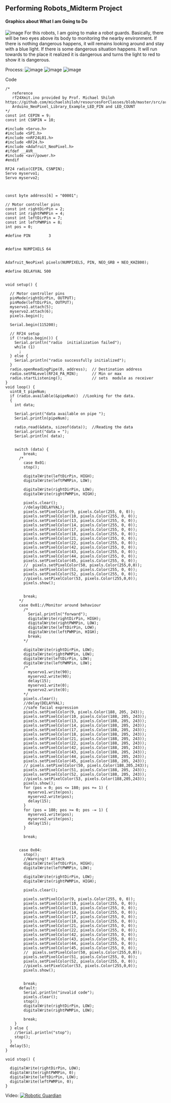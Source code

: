 ## Performing Robots_Midterm Project
#### Graphics about What I am Going to Do
![image](https://github.com/JimmyXwtx/Perforaming_Robots/blob/main/midtermProject/Performing__Robots_picture/IMG_0271.PNG)
For this robots, I am going to make a robot guards. Basically, there will be two eyes above its body to monitoring the nearby environment. If there is nothing dangerous happens, it will remains looking around and stay with a blue light. If there is some dangerous situation happens. It will run towards to the place it realized it is dangerous and turns the light to red to show it is dangerous.

Process:
![image](https://github.com/JimmyXwtx/Perforaming_Robots/blob/main/midtermProject/Performing__Robots_picture/1.png)
![image](https://github.com/JimmyXwtx/Perforaming_Robots/blob/main/midtermProject/Performing__Robots_picture/2.png)
![image](https://github.com/JimmyXwtx/Perforaming_Robots/blob/main/midtermProject/Performing__Robots_picture/3.png)

Code
```
/*
   reference
   rf24Xmit.ino provided by Prof. Michael Shiloh https://github.com/michaelshiloh/resourcesForClasses/blob/master/src/arduinoSketches/nRF24L01/rf24Xmit/rf24Xmit.ino
   Arduino_NeoPixel_Library_Example_LED_PIN and LED_COUNT
*/
const int CEPIN = 9;
const int CSNPIN = 10;

#include <Servo.h>
#include <SPI.h>
#include <nRF24L01.h>
#include <RF24.h>
#include <Adafruit_NeoPixel.h>
#ifdef __AVR__
#include <avr/power.h>
#endif

RF24 radio(CEPIN, CSNPIN);
Servo myservo1;
Servo myservo2;



const byte address[6] = "00001";

// Motor controller pins
const int rightDirPin = 2;
const int rightPWMPin = 4;
const int leftDirPin = 7;
const int leftPWMPin = 8;
int pos = 0;

#define PIN        3


#define NUMPIXELS 64


Adafruit_NeoPixel pixels(NUMPIXELS, PIN, NEO_GRB + NEO_KHZ800);

#define DELAYVAL 500


void setup() {

  // Motor controller pins
  pinMode(rightDirPin, OUTPUT);
  pinMode(leftDirPin, OUTPUT);
  myservo1.attach(5);
  myservo2.attach(6);
  pixels.begin();

  Serial.begin(115200);

  // RF24 setup
  if (!radio.begin()) {
    Serial.println("radio  initialization failed");
    while (1)
      ;
  } else {
    Serial.println("radio successfully initialized");
  }
  radio.openReadingPipe(0, address);  // Destination address
  radio.setPALevel(RF24_PA_MIN);      // Min or max
  radio.startListening();             // sets  module as receiver
}
void loop() {
  uint8_t pipeNum;
  if (radio.available(&pipeNum))  //Looking for the data.
  {
    int data;

    Serial.print("data available on pipe ");
    Serial.println(pipeNum);

    radio.read(&data, sizeof(data));  //Reading the data
    Serial.print("data = ");
    Serial.println( data);


    switch (data) {
        break;
      /*
        case 0x01:
        stop();

        digitalWrite(leftDirPin, HIGH);
        digitalWrite(leftPWMPin, LOW);

        digitalWrite(rightDirPin, LOW);
        digitalWrite(rightPWMPin, HIGH);

        pixels.clear();
        //delay(DELAYVAL);
        pixels.setPixelColor(9, pixels.Color(255, 0, 0));
        pixels.setPixelColor(10, pixels.Color(255, 0, 0));
        pixels.setPixelColor(13, pixels.Color(255, 0, 0));
        pixels.setPixelColor(14, pixels.Color(255, 0, 0));
        pixels.setPixelColor(17, pixels.Color(255, 0, 0));
        pixels.setPixelColor(18, pixels.Color(255, 0, 0));
        pixels.setPixelColor(21, pixels.Color(255, 0, 0));
        pixels.setPixelColor(22, pixels.Color(255, 0, 0));
        pixels.setPixelColor(42, pixels.Color(255, 0, 0));
        pixels.setPixelColor(43, pixels.Color(255, 0, 0));
        pixels.setPixelColor(44, pixels.Color(255, 0, 0));
        pixels.setPixelColor(45, pixels.Color(255, 0, 0));
        //  pixels.setPixelColor(50, pixels.Color(255,0,0));
        pixels.setPixelColor(51, pixels.Color(255, 0, 0));
        pixels.setPixelColor(52, pixels.Color(255, 0, 0));
        //pixels.setPixelColor(53, pixels.Color(255,0,0));
        pixels.show();


        break;
      */
      case 0x01://Monitor around behaviour
        /*
          Serial.println("forward");
          digitalWrite(rightDirPin, HIGH);
          digitalWrite(rightPWMPin, LOW);
          digitalWrite(leftDirPin, LOW);
          digitalWrite(leftPWMPin, HIGH);
          break;
        */

        digitalWrite(rightDirPin, LOW);
        digitalWrite(rightPWMPin, LOW);
        digitalWrite(leftDirPin, LOW);
        digitalWrite(leftPWMPin, LOW);
        /*
          myservo1.write(90);
          myservo2.write(90);
          delay(15);
          myservo1.write(0);
          myservo2.write(0);
        */
        pixels.clear();
        //delay(DELAYVAL);
        //safe facial expression
        pixels.setPixelColor(9, pixels.Color(188, 205, 243));
        pixels.setPixelColor(10, pixels.Color(188, 205, 243));
        pixels.setPixelColor(13, pixels.Color(188, 205, 243));
        pixels.setPixelColor(14, pixels.Color(188, 205, 243));
        pixels.setPixelColor(17, pixels.Color(188, 205, 243));
        pixels.setPixelColor(18, pixels.Color(188, 205, 243));
        pixels.setPixelColor(21, pixels.Color(188, 205, 243));
        pixels.setPixelColor(22, pixels.Color(188, 205, 243));
        pixels.setPixelColor(42, pixels.Color(188, 205, 243));
        pixels.setPixelColor(43, pixels.Color(188, 205, 243));
        pixels.setPixelColor(44, pixels.Color(188, 205, 243));
        pixels.setPixelColor(45, pixels.Color(188, 205, 243));
        // pixels.setPixelColor(50, pixels.Color(188,205,243));
        pixels.setPixelColor(51, pixels.Color(188, 205, 243));
        pixels.setPixelColor(52, pixels.Color(188, 205, 243));
        //pixels.setPixelColor(53, pixels.Color(188,205,243));
        pixels.show();
        for (pos = 0; pos <= 180; pos += 1) {
          myservo1.write(pos);
          myservo2.write(pos);
          delay(15);
        }
        for (pos = 180; pos >= 0; pos -= 1) {
          myservo1.write(pos);
          myservo2.write(pos);
          delay(15);
        }

        break;


      case 0x04:
        stop();
        //Warning!! Attack
        digitalWrite(leftDirPin, HIGH);
        digitalWrite(leftPWMPin, LOW);

        digitalWrite(rightDirPin, LOW);
        digitalWrite(rightPWMPin, HIGH);

        pixels.clear();

        pixels.setPixelColor(9, pixels.Color(255, 0, 0));
        pixels.setPixelColor(10, pixels.Color(255, 0, 0));
        pixels.setPixelColor(13, pixels.Color(255, 0, 0));
        pixels.setPixelColor(14, pixels.Color(255, 0, 0));
        pixels.setPixelColor(17, pixels.Color(255, 0, 0));
        pixels.setPixelColor(18, pixels.Color(255, 0, 0));
        pixels.setPixelColor(21, pixels.Color(255, 0, 0));
        pixels.setPixelColor(22, pixels.Color(255, 0, 0));
        pixels.setPixelColor(42, pixels.Color(255, 0, 0));
        pixels.setPixelColor(43, pixels.Color(255, 0, 0));
        pixels.setPixelColor(44, pixels.Color(255, 0, 0));
        pixels.setPixelColor(45, pixels.Color(255, 0, 0));
        //  pixels.setPixelColor(50, pixels.Color(255,0,0));
        pixels.setPixelColor(51, pixels.Color(255, 0, 0));
        pixels.setPixelColor(52, pixels.Color(255, 0, 0));
        //pixels.setPixelColor(53, pixels.Color(255,0,0));
        pixels.show();


        break;
      default:
        Serial.println("invalid code");
        pixels.clear();
        stop();
        digitalWrite(rightDirPin, LOW);
        digitalWrite(rightPWMPin, LOW);

        break;
    }
  } else {
    //Serial.println("stop");
    stop();
  }
  delay(5);
}

void stop() {

  digitalWrite(rightDirPin, LOW);
  digitalWrite(rightPWMPin, 0);
  digitalWrite(leftDirPin, LOW);
  digitalWrite(leftPWMPin, 0);
}
```
Video:
[![Robotic Guardian](https://res.cloudinary.com/marcomontalbano/image/upload/v1634036730/video_to_markdown/images/google-drive--1gpAiTyRgbhrLYJ7ng9d7RI4VeCQSOGPr-c05b58ac6eb4c4700831b2b3070cd403.jpg)](https://drive.google.com/file/d/1gpAiTyRgbhrLYJ7ng9d7RI4VeCQSOGPr/preview "Robotic Guardian")
